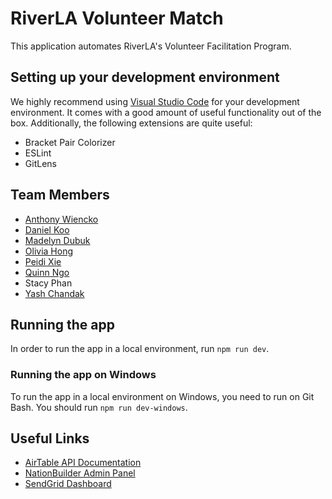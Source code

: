 # RiverLA Volunteer Match

This application automates RiverLA's Volunteer Facilitation Program.

## Setting up your development environment

We highly recommend using [Visual Studio Code](https://code.visualstudio.com/) for your development environment. It comes with a good amount of useful functionality out of the box. Additionally, the following extensions are quite useful:

- Bracket Pair Colorizer
- ESLint
- GitLens

## Team Members

- [Anthony Wiencko](https://github.com/wiencko)
- [Daniel Koo](https://github.com/dkoodev)
- [Madelyn Dubuk](https://github.com/madelyndubuk)
- [Olivia Hong](https://github.com/olivia-hong)
- [Peidi Xie](https://github.com/cx1802)
- [Quinn Ngo](https://github.com/quinnngo)
- Stacy Phan
- [Yash Chandak](https://github.com/yash-chandak)

## Running the app

In order to run the app in a local environment, run `npm run dev`.

### Running the app on Windows

To run the app in a local environment on Windows, you need to run on Git Bash. You should run `npm run dev-windows`.

## Useful Links

- [AirTable API Documentation](https://airtable.com/appEHr8iHguvEfXTQ/api/docs#curl/introduction)
- [NationBuilder Admin Panel](http://larivercorp.nationbuilder.com/admin/)
- [SendGrid Dashboard](https://app.sendgrid.com/)
